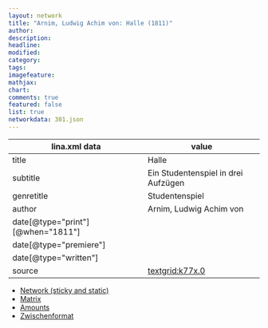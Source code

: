 ```yaml
---
layout: network
title: "Arnim, Ludwig Achim von: Halle (1811)"
author:
description:
headline:
modified:
category:
tags:
imagefeature: 
mathjax: 
chart: 
comments: true
featured: false
list: true
networkdata: 301.json
---
```

lina.xml data  | value
------------- | -------------
title|Halle
subtitle|Ein Studentenspiel in drei Aufzügen
genretitle|Studentenspiel
author|Arnim, Ludwig Achim von
date[@type="print"][@when="1811"]|
date[@type="premiere"]|
date[@type="written"]|
source|[textgrid:k77x.0](https://textgridlab.org/1.0/tgcrud-public/rest/textgrid:k77x.0/data)



* [Network (sticky and static)](/network301)
* [Matrix](/matrix301)
* [Amounts](/amounts301)
* [Zwischenformat](/lina301 )
